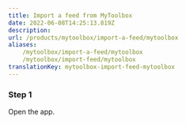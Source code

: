 ```yaml
---
title: Import a feed from MyToolbox
date: 2022-06-08T14:25:13.819Z
description:
url: /products/mytoolbox/import-a-feed/mytoolbox
aliases:
    /mytoolbox/import-a-feed/mytoolbox
    /mytoolbox/import-feed/mytoolbox
translationKey: mytoolbox-import-feed-mytoolbox
---
```


### Step 1

Open the app.